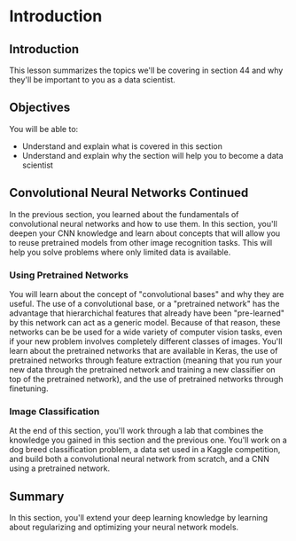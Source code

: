 
# Introduction

## Introduction

This lesson summarizes the topics we'll be covering in section 44 and why they'll be important to you as a data scientist.

## Objectives
You will be able to:
* Understand and explain what is covered in this section
* Understand and explain why the section will help you to become a data scientist

## Convolutional Neural Networks Continued

In the previous section, you learned about the fundamentals of convolutional neural networks and how to use them. In this section, you'll deepen your CNN knowledge and learn about concepts that will allow you to reuse pretrained models from other image recognition tasks. This will help you solve problems where only limited data is available.

### Using Pretrained Networks

You will learn about the concept of "convolutional bases" and why they are useful. The use of a convolutional base, or a "pretrained network" has the advantage that hierarchichal features that already have been "pre-learned" by this network can act as a generic model. Because of that reason, these networks can be be used for a wide variety of computer vision tasks, even if your new problem involves completely different classes of images. You'll learn about the pretrained networks that are available in Keras, the use of pretrained networks through feature extraction (meaning that you run your new data through the pretrained network and training a new classifier on top of the pretrained network), and the use of pretrained networks through finetuning.


### Image Classification 

At the end of this section, you'll work through a lab that combines the knowledge you gained in this section and the previous one. You'll work on a dog breed classification problem, a data set used in a Kaggle competition, and build both a convolutional neural network from scratch, and a CNN using a pretrained network.


## Summary

In this section, you'll extend your deep learning knowledge by learning about regularizing and optimizing your neural network models. 
